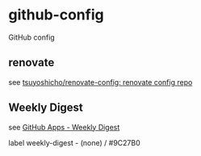 # github-config
GitHub config

## renovate
see [tsuyoshicho/renovate\-config: renovate config repo](https://github.com/tsuyoshicho/renovate-config)

## Weekly Digest
see [GitHub Apps \- Weekly Digest](https://github.com/apps/weekly-digest)

label weekly-digest - (none) / #9C27B0
